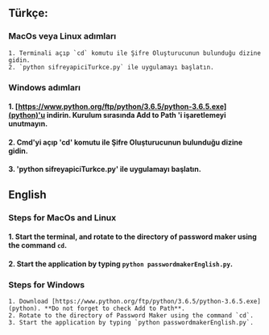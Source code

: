 ## Türkçe:

### MacOs veya Linux adımları

	1. Terminali açıp `cd` komutu ile Şifre Oluşturucunun bulunduğu dizine gidin.
	2. `python sifreyapiciTurkce.py` ile uygulamayı başlatın.
	
### Windows adımları

####	1. [https://www.python.org/ftp/python/3.6.5/python-3.6.5.exe](python)'u indirin. Kurulum sırasında Add to Path 'i işaretlemeyi unutmayın.
####	2. Cmd'yi açıp 'cd' komutu ile Şifre Oluşturucunun bulunduğu dizine gidin.
####	3. 'python sifreyapiciTurkce.py' ile uygulamayı başlatın.

## English

### Steps for MacOs and Linux

####	1. Start the terminal, and rotate to the directory of password maker using the command `cd`.
####	2. Start the application by typing `python passwordmakerEnglish.py`.

### Steps for Windows

	1. Download [https://www.python.org/ftp/python/3.6.5/python-3.6.5.exe](python). **Do not forget to check Add to Path**.
	2. Rotate to the directory of Password Maker using the command `cd`.
	3. Start the application by typing `python passwordmakerEnglish.py`.